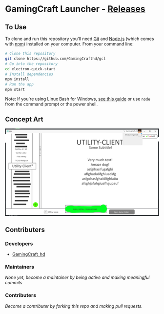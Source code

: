 # GamingCraft Launcher - [Releases](https://www.github.com/GamingCrafthd/gcl/releases)

## To Use

To clone and run this repository you'll need [Git](https://git-scm.com) and [Node.js](https://nodejs.org/en/download/) (which comes with [npm](http://npmjs.com)) installed on your computer. From your command line:

```bash
# Clone this repository
git clone https://github.com/GamingCrafthd/gcl
# Go into the repository
cd electron-quick-start
# Install dependencies
npm install
# Run the app
npm start
```

Note: If you're using Linux Bash for Windows, [see this guide](https://www.howtogeek.com/261575/how-to-run-graphical-linux-desktop-applications-from-windows-10s-bash-shell/) or use `node` from the command prompt or the power shell.

## Concept Art
![Concept Art](main-design.png)

## Contributers
### Developers
- [GamingCraft_hd](https://www.gamingcraft.de/)

### Maintainers
*None yet, become a maintainer by being active and making meaningful commits*

### Contributers
*Become a contributer by forking this repo and making pull requests.*